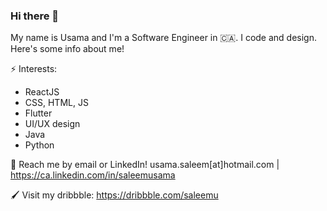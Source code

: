 ### Hi there 👋

<!--
**usamasaleem1/usamasaleem1** is a ✨ _special_ ✨ repository because its `README.md` (this file) appears on your GitHub profile.

Here are some ideas to get you started:

- 🔭 I’m currently working on ...
- 🌱 I’m currently learning ...
- 👯 I’m looking to collaborate on ...
- 🤔 I’m looking for help with ...
- 💬 Ask me about ...
- 📫 How to reach me: ...
- 😄 Pronouns: ...
- ⚡ Fun fact: ...
-->
My name is Usama and I'm a Software Engineer in 🇨🇦. I code and design. Here's some info about me!

⚡ Interests:

- ReactJS
- CSS, HTML, JS
- Flutter
- UI/UX design
- Java
- Python

💬 Reach me by email or LinkedIn!  usama.saleem[at]hotmail.com | https://ca.linkedin.com/in/saleemusama

🖌️ Visit my dribbble: 
https://dribbble.com/saleemu
